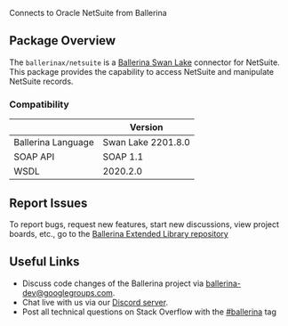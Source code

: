 Connects to Oracle NetSuite from Ballerina

## Package Overview
The `ballerinax/netsuite` is a [Ballerina Swan Lake](https://ballerina.io/) connector for NetSuite.
This package provides the capability to access NetSuite and manipulate NetSuite records.

### Compatibility
|                               | Version                   |
|-------------------------------|---------------------------|
| Ballerina Language            | Swan Lake 2201.8.0        |
| SOAP API                      | SOAP 1.1                  |
| WSDL                          | 2020.2.0                  |


## Report Issues
To report bugs, request new features, start new discussions, view project boards, etc., go to the [Ballerina Extended Library repository](https://github.com/ballerina-platform/ballerina-extended-library)

## Useful Links
- Discuss code changes of the Ballerina project via [ballerina-dev@googlegroups.com](mailto:ballerina-dev@googlegroups.com).
- Chat live with us via our [Discord server](https://discord.gg/ballerinalang).
- Post all technical questions on Stack Overflow with the [#ballerina](https://stackoverflow.com/questions/tagged/ballerina) tag
